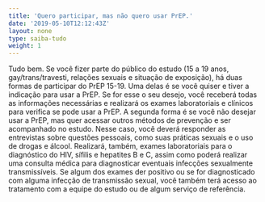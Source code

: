 ```yaml
---
title: 'Quero participar, mas não quero usar PrEP.'
date: '2019-05-10T12:12:43Z'
layout: none
type: saiba-tudo
weight: 1
---
```

Tudo bem. Se você fizer parte do público do estudo (15 a 19 anos, gay/trans/travesti, relações sexuais e situação de exposição), há duas formas de participar do PrEP 15-19. Uma delas é se você quiser e tiver a indicação para usar a PrEP. Se for esse o seu desejo, você receberá todas as informações necessárias e realizará os exames laboratoriais e clínicos para verifica se pode usar a PrEP. A segunda forma é se você não desejar usar a PrEP, mas quer acessar outros métodos de prevenção e ser acompanhado no estudo. Nesse caso, você deverá responder as entrevistas sobre questões pessoais, como suas práticas sexuais e o uso de drogas e álcool. Realizará, também, exames laboratoriais para o diagnóstico do HIV, sífilis e hepatites B e C, assim como poderá realizar uma consulta médica para diagnosticar eventuais infecções sexualmente transmissíveis. Se algum dos exames der positivo ou se for diagnosticado com alguma infecção de transmissão sexual, você também terá acesso ao tratamento com a equipe do estudo ou de algum serviço de referência.
